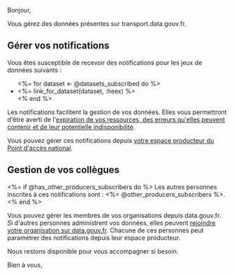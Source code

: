 Bonjour,

Vous gérez des données présentes sur transport.data.gouv.fr.

## Gérer vos notifications

Vous êtes susceptible de recevoir des notifications pour les jeux de données suivants :
<ul>
  <%= for dataset <- @datasets_subscribed do %>
  <li><%= link_for_dataset(dataset, :heex) %></li>
  <% end %>
</ul>

Les notifications facilitent la gestion de vos données. Elles vous permettront d'être averti de l'[expiration de vos ressources, des erreurs qu'elles peuvent contenir et de leur potentielle indisponibilité](https://doc.transport.data.gouv.fr/producteurs/gerer-la-qualite-des-donnees/sinscrire-aux-notifications#les-differents-types-de-notifications).

Vous pouvez gérer ces notifications depuis [votre espace producteur du Point d'accès national](<%= TransportWeb.Router.Helpers.page_url(TransportWeb.Endpoint, :espace_producteur) %>).

## Gestion de vos collègues

<%= if @has_other_producers_subscribers do %>
Les autres personnes inscrites à ces notifications sont : <%= @other_producers_subscribers %>.
<% end %>

Vous pouvez gérer les membres de vos organisations depuis data.gouv.fr. Si d'autres personnes administrent vos données, elles peuvent [rejoindre votre organisation sur data.gouv.fr](https://doc.transport.data.gouv.fr/producteurs/comment-et-pourquoi-les-producteurs-de-donnees-utilisent-ils-le-pan/creer-une-organisation-sur-data.gouv.fr). Chacune de ces personnes peut paramétrer des notifications depuis leur espace producteur.

Nous restons disponible pour vous accompagner si besoin.

Bien à vous,
